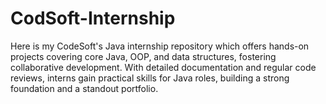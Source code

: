 # CodSoft-Internship
Here is my CodeSoft's Java internship repository which offers hands-on projects covering core Java, OOP, and data structures, fostering collaborative development. With detailed documentation and regular code reviews, interns gain practical skills for Java roles, building a strong foundation and a standout portfolio.
